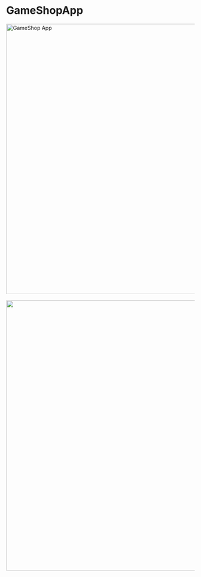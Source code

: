 # GameShopApp
<img src="https://user-images.githubusercontent.com/18592588/80238175-a0284000-8666-11ea-920d-9931eb793ff9.png" alt="GameShop App" height="720"> &nbsp; <img src="https://user-images.githubusercontent.com/18592588/80238254-c352ef80-8666-11ea-85fb-a2ac877cf959.png" height="720">
